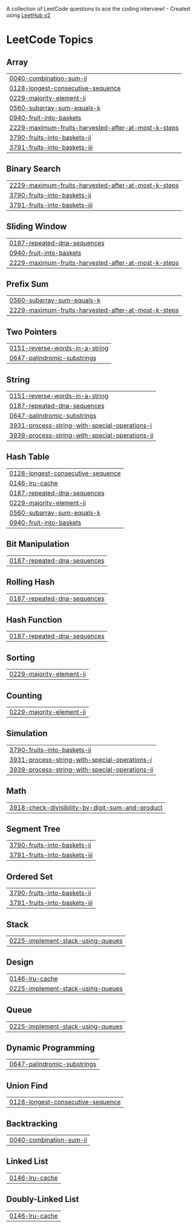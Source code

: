 A collection of LeetCode questions to ace the coding interview! - Created using [LeetHub v2](https://github.com/arunbhardwaj/LeetHub-2.0)
<!---LeetCode Topics Start-->
# LeetCode Topics
## Array
|  |
| ------- |
| [0040-combination-sum-ii](https://github.com/Sumit19dhama/DSA-Series/tree/master/0040-combination-sum-ii) |
| [0128-longest-consecutive-sequence](https://github.com/Sumit19dhama/DSA-Series/tree/master/0128-longest-consecutive-sequence) |
| [0229-majority-element-ii](https://github.com/Sumit19dhama/DSA-Series/tree/master/0229-majority-element-ii) |
| [0560-subarray-sum-equals-k](https://github.com/Sumit19dhama/DSA-Series/tree/master/0560-subarray-sum-equals-k) |
| [0940-fruit-into-baskets](https://github.com/Sumit19dhama/DSA-Series/tree/master/0940-fruit-into-baskets) |
| [2229-maximum-fruits-harvested-after-at-most-k-steps](https://github.com/Sumit19dhama/DSA-Series/tree/master/2229-maximum-fruits-harvested-after-at-most-k-steps) |
| [3790-fruits-into-baskets-ii](https://github.com/Sumit19dhama/DSA-Series/tree/master/3790-fruits-into-baskets-ii) |
| [3791-fruits-into-baskets-iii](https://github.com/Sumit19dhama/DSA-Series/tree/master/3791-fruits-into-baskets-iii) |
## Binary Search
|  |
| ------- |
| [2229-maximum-fruits-harvested-after-at-most-k-steps](https://github.com/Sumit19dhama/DSA-Series/tree/master/2229-maximum-fruits-harvested-after-at-most-k-steps) |
| [3790-fruits-into-baskets-ii](https://github.com/Sumit19dhama/DSA-Series/tree/master/3790-fruits-into-baskets-ii) |
| [3791-fruits-into-baskets-iii](https://github.com/Sumit19dhama/DSA-Series/tree/master/3791-fruits-into-baskets-iii) |
## Sliding Window
|  |
| ------- |
| [0187-repeated-dna-sequences](https://github.com/Sumit19dhama/DSA-Series/tree/master/0187-repeated-dna-sequences) |
| [0940-fruit-into-baskets](https://github.com/Sumit19dhama/DSA-Series/tree/master/0940-fruit-into-baskets) |
| [2229-maximum-fruits-harvested-after-at-most-k-steps](https://github.com/Sumit19dhama/DSA-Series/tree/master/2229-maximum-fruits-harvested-after-at-most-k-steps) |
## Prefix Sum
|  |
| ------- |
| [0560-subarray-sum-equals-k](https://github.com/Sumit19dhama/DSA-Series/tree/master/0560-subarray-sum-equals-k) |
| [2229-maximum-fruits-harvested-after-at-most-k-steps](https://github.com/Sumit19dhama/DSA-Series/tree/master/2229-maximum-fruits-harvested-after-at-most-k-steps) |
## Two Pointers
|  |
| ------- |
| [0151-reverse-words-in-a-string](https://github.com/Sumit19dhama/DSA-Series/tree/master/0151-reverse-words-in-a-string) |
| [0647-palindromic-substrings](https://github.com/Sumit19dhama/DSA-Series/tree/master/0647-palindromic-substrings) |
## String
|  |
| ------- |
| [0151-reverse-words-in-a-string](https://github.com/Sumit19dhama/DSA-Series/tree/master/0151-reverse-words-in-a-string) |
| [0187-repeated-dna-sequences](https://github.com/Sumit19dhama/DSA-Series/tree/master/0187-repeated-dna-sequences) |
| [0647-palindromic-substrings](https://github.com/Sumit19dhama/DSA-Series/tree/master/0647-palindromic-substrings) |
| [3931-process-string-with-special-operations-i](https://github.com/Sumit19dhama/DSA-Series/tree/master/3931-process-string-with-special-operations-i) |
| [3939-process-string-with-special-operations-ii](https://github.com/Sumit19dhama/DSA-Series/tree/master/3939-process-string-with-special-operations-ii) |
## Hash Table
|  |
| ------- |
| [0128-longest-consecutive-sequence](https://github.com/Sumit19dhama/DSA-Series/tree/master/0128-longest-consecutive-sequence) |
| [0146-lru-cache](https://github.com/Sumit19dhama/DSA-Series/tree/master/0146-lru-cache) |
| [0187-repeated-dna-sequences](https://github.com/Sumit19dhama/DSA-Series/tree/master/0187-repeated-dna-sequences) |
| [0229-majority-element-ii](https://github.com/Sumit19dhama/DSA-Series/tree/master/0229-majority-element-ii) |
| [0560-subarray-sum-equals-k](https://github.com/Sumit19dhama/DSA-Series/tree/master/0560-subarray-sum-equals-k) |
| [0940-fruit-into-baskets](https://github.com/Sumit19dhama/DSA-Series/tree/master/0940-fruit-into-baskets) |
## Bit Manipulation
|  |
| ------- |
| [0187-repeated-dna-sequences](https://github.com/Sumit19dhama/DSA-Series/tree/master/0187-repeated-dna-sequences) |
## Rolling Hash
|  |
| ------- |
| [0187-repeated-dna-sequences](https://github.com/Sumit19dhama/DSA-Series/tree/master/0187-repeated-dna-sequences) |
## Hash Function
|  |
| ------- |
| [0187-repeated-dna-sequences](https://github.com/Sumit19dhama/DSA-Series/tree/master/0187-repeated-dna-sequences) |
## Sorting
|  |
| ------- |
| [0229-majority-element-ii](https://github.com/Sumit19dhama/DSA-Series/tree/master/0229-majority-element-ii) |
## Counting
|  |
| ------- |
| [0229-majority-element-ii](https://github.com/Sumit19dhama/DSA-Series/tree/master/0229-majority-element-ii) |
## Simulation
|  |
| ------- |
| [3790-fruits-into-baskets-ii](https://github.com/Sumit19dhama/DSA-Series/tree/master/3790-fruits-into-baskets-ii) |
| [3931-process-string-with-special-operations-i](https://github.com/Sumit19dhama/DSA-Series/tree/master/3931-process-string-with-special-operations-i) |
| [3939-process-string-with-special-operations-ii](https://github.com/Sumit19dhama/DSA-Series/tree/master/3939-process-string-with-special-operations-ii) |
## Math
|  |
| ------- |
| [3918-check-divisibility-by-digit-sum-and-product](https://github.com/Sumit19dhama/DSA-Series/tree/master/3918-check-divisibility-by-digit-sum-and-product) |
## Segment Tree
|  |
| ------- |
| [3790-fruits-into-baskets-ii](https://github.com/Sumit19dhama/DSA-Series/tree/master/3790-fruits-into-baskets-ii) |
| [3791-fruits-into-baskets-iii](https://github.com/Sumit19dhama/DSA-Series/tree/master/3791-fruits-into-baskets-iii) |
## Ordered Set
|  |
| ------- |
| [3790-fruits-into-baskets-ii](https://github.com/Sumit19dhama/DSA-Series/tree/master/3790-fruits-into-baskets-ii) |
| [3791-fruits-into-baskets-iii](https://github.com/Sumit19dhama/DSA-Series/tree/master/3791-fruits-into-baskets-iii) |
## Stack
|  |
| ------- |
| [0225-implement-stack-using-queues](https://github.com/Sumit19dhama/DSA-Series/tree/master/0225-implement-stack-using-queues) |
## Design
|  |
| ------- |
| [0146-lru-cache](https://github.com/Sumit19dhama/DSA-Series/tree/master/0146-lru-cache) |
| [0225-implement-stack-using-queues](https://github.com/Sumit19dhama/DSA-Series/tree/master/0225-implement-stack-using-queues) |
## Queue
|  |
| ------- |
| [0225-implement-stack-using-queues](https://github.com/Sumit19dhama/DSA-Series/tree/master/0225-implement-stack-using-queues) |
## Dynamic Programming
|  |
| ------- |
| [0647-palindromic-substrings](https://github.com/Sumit19dhama/DSA-Series/tree/master/0647-palindromic-substrings) |
## Union Find
|  |
| ------- |
| [0128-longest-consecutive-sequence](https://github.com/Sumit19dhama/DSA-Series/tree/master/0128-longest-consecutive-sequence) |
## Backtracking
|  |
| ------- |
| [0040-combination-sum-ii](https://github.com/Sumit19dhama/DSA-Series/tree/master/0040-combination-sum-ii) |
## Linked List
|  |
| ------- |
| [0146-lru-cache](https://github.com/Sumit19dhama/DSA-Series/tree/master/0146-lru-cache) |
## Doubly-Linked List
|  |
| ------- |
| [0146-lru-cache](https://github.com/Sumit19dhama/DSA-Series/tree/master/0146-lru-cache) |
<!---LeetCode Topics End-->
